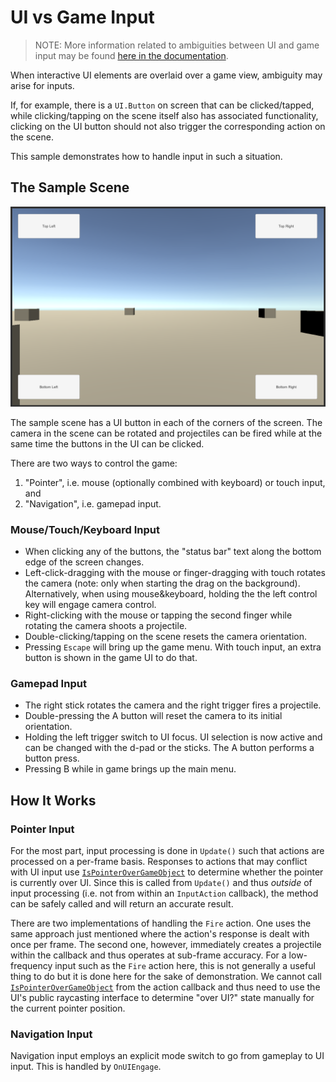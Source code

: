 # UI vs Game Input

>NOTE: More information related to ambiguities between UI and game input may be found [here in the documentation](http://docs.unity3d.com/Packages/com.unity.inputsystem@1.1/manual/UISupport.html#ui-and-game-input).

When interactive UI elements are overlaid over a game view, ambiguity may arise for inputs.

If, for example, there is a `UI.Button` on screen that can be clicked/tapped, while clicking/tapping on the scene itself also has associated functionality, clicking on the UI button should not also trigger the corresponding action on the scene.

This sample demonstrates how to handle input in such a situation.

## The Sample Scene

![Scene Screenshot](./UIvsGameInput.png)

The sample scene has a UI button in each of the corners of the screen. The camera in the scene can be rotated and projectiles can be fired while at the same time the buttons in the UI can be clicked.

There are two ways to control the game:

1. "Pointer", i.e. mouse (optionally combined with keyboard) or touch input, and
2. "Navigation", i.e. gamepad input.

### Mouse/Touch/Keyboard Input

- When clicking any of the buttons, the "status bar" text along the bottom edge of the screen changes.
- Left-click-dragging with the mouse or finger-dragging with touch rotates the camera (note: only when starting the drag on the background). Alternatively, when using mouse&amp;keyboard, holding the the left control key will engage camera control.
- Right-clicking with the mouse or tapping the second finger while rotating the camera shoots a projectile.
- Double-clicking/tapping on the scene resets the camera orientation.
- Pressing `Escape` will bring up the game menu. With touch input, an extra button is shown in the game UI to do that.

### Gamepad Input

- The right stick rotates the camera and the right trigger fires a projectile.
- Double-pressing the A button will reset the camera to its initial orientation.
- Holding the left trigger switch to UI focus. UI selection is now active and can be changed with the d-pad or the sticks. The A button performs a button press.
- Pressing B while in game brings up the main menu.

## How It Works

### Pointer Input

For the most part, input processing is done in `Update()` such that actions are processed on a per-frame basis. Responses to actions that may conflict with UI input use [`IsPointerOverGameObject`](https://docs.unity3d.com/Packages/com.unity.ugui@1.0/api/UnityEngine.EventSystems.EventSystem.html?q=ispointerovergameobj#UnityEngine_EventSystems_EventSystem_IsPointerOverGameObject) to determine whether the pointer is currently over UI. Since this is called from `Update()` and thus *outside* of input processing (i.e. not from within an `InputAction` callback), the method can be safely called and will return an accurate result.

There are two implementations of handling the `Fire` action. One uses the same approach just mentioned where the action's response is dealt with once per frame. The second one, however, immediately creates a projectile within the callback and thus operates at sub-frame accuracy. For a low-frequency input such as the `Fire` action here, this is not generally a useful thing to do but it is done here for the sake of demonstration. We cannot call [`IsPointerOverGameObject`](https://docs.unity3d.com/Packages/com.unity.ugui@1.0/api/UnityEngine.EventSystems.EventSystem.html?q=ispointerovergameobj#UnityEngine_EventSystems_EventSystem_IsPointerOverGameObject) from the action callback and thus need to use the UI's public raycasting interface to determine "over UI?" state manually for the current pointer position.

### Navigation Input

Navigation input employs an explicit mode switch to go from gameplay to UI input. This is handled by `OnUIEngage`.
